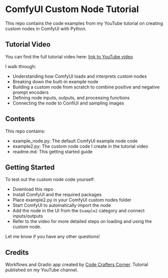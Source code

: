 # ComfyUI Custom Node Tutorial

This repo contains the code examples from my YouTube tutorial on creating custom nodes in ComfyUI with Python.

## Tutorial Video

You can find the full tutorial video here: [link to YouTube video](https://youtu.be/RSp9_fh3JoI)

I walk through:

- Understanding how ComfyUI loads and interprets custom nodes
- Breaking down the built-in example node
- Building a custom node from scratch to combine positive and negative prompt encoders
- Defining node inputs, outputs, and processing functions
- Connecting the node to ConfiUI and sampling images

## Contents

This repo contains:

- example_node.py: The default ComfyUI example node code
- example2.py: The custom node code I create in the tutorial video
- readme.md: This getting started guide

## Getting Started

To test out the custom node code yourself:

- Download this repo
- Install ComfyUI and the required packages
- Place example2.py in your ComfyUI custom nodes folder
- Start ComfyUI to automatically import the node
- Add the node in the UI from the `Example2` category and connect inputs/outputs
- Refer to the video for more detailed steps on loading and using the custom node.

Let me know if you have any other questions!

## Credits

Workflows and Gradio app created by [Code Crafters Corner](https://www.youtube.com/@CodeCraftersCorner). Tutorial published on my YouTube channel.
